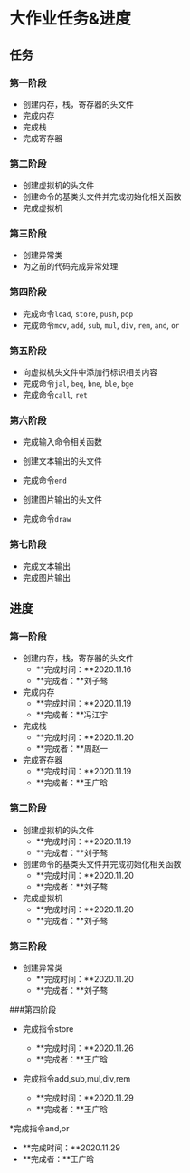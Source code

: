 # 大作业任务&进度

## 任务

### 第一阶段

* 创建内存，栈，寄存器的头文件
* 完成内存
* 完成栈
* 完成寄存器

### 第二阶段

* 创建虚拟机的头文件
* 创建命令的基类头文件并完成初始化相关函数
* 完成虚拟机

### 第三阶段

* 创建异常类
* 为之前的代码完成异常处理

### 第四阶段

* 完成命令`load`, `store`, `push`, `pop`
* 完成命令`mov`, `add`, `sub`, `mul`, `div`, `rem`, `and`, `or`

### 第五阶段

* 向虚拟机头文件中添加行标识相关内容
* 完成命令`jal`, `beq`, `bne`, `ble`, `bge`
* 完成命令`call`, `ret`

### 第六阶段

* 完成输入命令相关函数

* 创建文本输出的头文件
* 完成命令`end`

* 创建图片输出的头文件

* 完成命令`draw`

### 第七阶段

* 完成文本输出
* 完成图片输出

## 进度

### 第一阶段

* 创建内存，栈，寄存器的头文件
  * **完成时间：**2020.11.16
  * **完成者：**刘子骜
* 完成内存
  * **完成时间：**2020.11.19
  * **完成者：**冯江宇
* 完成栈
  * **完成时间：**2020.11.20
  * **完成者：**周赵一
* 完成寄存器
  * **完成时间：**2020.11.19
  * **完成者：**王广晗

### 第二阶段

* 创建虚拟机的头文件
  * **完成时间：**2020.11.19
  * **完成者：**刘子骜
* 创建命令的基类头文件并完成初始化相关函数
  * **完成时间：**2020.11.20
  * **完成者：**刘子骜
* 完成虚拟机
  * **完成时间：**2020.11.20
  * **完成者：**刘子骜

### 第三阶段

* 创建异常类
  * **完成时间：**2020.11.20
  * **完成者：**刘子骜

###第四阶段
* 完成指令store
  * **完成时间：**2020.11.26
  * **完成者：**王广晗

* 完成指令add,sub,mul,div,rem
  * **完成时间：**2020.11.29
  * **完成者：**王广晗

*完成指令and,or
  * **完成时间：**2020.11.29
  * **完成者：**王广晗